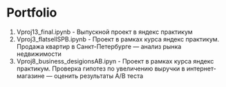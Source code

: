 # Portfolio
1. Vproj13_final.ipynb - Выпускной проект в яндекс практикум
2. Vproj3_flatsellSPB.ipynb - Проект в рамках курса яндекс практикум. Продажа квартир в Санкт-Петербурге — анализ рынка недвижимости
3. Vproj8_business_desigionsAB.ipyn - Проект в рамках курса яндекс практикум. Проверка гипотез по увеличению выручки в интернет-магазине —
оценить результаты A/B теста
